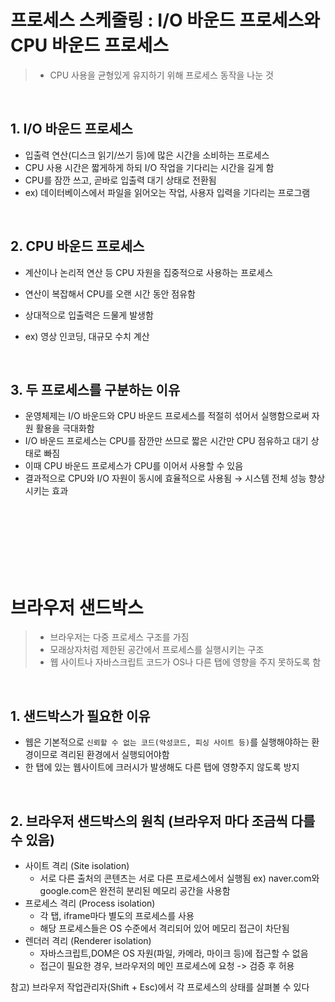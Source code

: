 # 프로세스 스케줄링 : I/O 바운드 프로세스와 CPU 바운드 프로세스
> - CPU 사용을 균형있게 유지하기 위해 프로세스 동작을 나눈 것

<br/>

## 1. I/O 바운드 프로세스
- 입출력 연산(디스크 읽기/쓰기 등)에 많은 시간을 소비하는 프로세스
- CPU 사용 시간은 짧게하게 하되 I/O 작업을 기다리는 시간을 길게 함
- CPU를 잠깐 쓰고, 곧바로 입출력 대기 상태로 전환됨
- ex) 데이터베이스에서 파일을 읽어오는 작업, 사용자 입력을 기다리는 프로그램

<br/>

## 2. CPU 바운드 프로세스
- 계산이나 논리적 연산 등 CPU 자원을 집중적으로 사용하는 프로세스
- 연산이 복잡해서 CPU를 오랜 시간 동안 점유함
- 상대적으로 입출력은 드물게 발생함
- ex) 영상 인코딩, 대규모 수치 계산

  <br/>

## 3. 두 프로세스를 구분하는 이유
- 운영체제는 I/O 바운드와 CPU 바운드 프로세스를 적절히 섞어서 실행함으로써 자원 활용을 극대화함
- I/O 바운드 프로세스는 CPU를 잠깐만 쓰므로 짧은 시간만 CPU 점유하고 대기 상태로 빠짐
- 이때 CPU 바운드 프로세스가 CPU를 이어서 사용할 수 있음
- 결과적으로 CPU와 I/O 자원이 동시에 효율적으로 사용됨 → 시스템 전체 성능 향상 시키는 효과


<br/>
<br/>
<br/>
<br/>
<br/>
<br/>


# 브라우저 샌드박스
> - 브라우저는 다중 프로세스 구조를 가짐
> - 모래상자처럼 제한된 공간에서 프로세스를 실행시키는 구조
> - 웹 사이트나 자바스크립트 코드가 OS나 다른 탭에 영향을 주지 못하도록 함

<br/>

## 1. 샌드박스가 필요한 이유
- 웹은 기본적으로 `신뢰할 수 없는 코드(악성코드, 피싱 사이트 등)`를 실행해야하는 환경이므로
  격리된 환경에서 실행되어야함
- 한 탭에 있는 웹사이트에 크러시가 발생해도 다른 탭에 영향주지 않도록 방지

<br/>

## 2. 브라우저 샌드박스의 원칙 (브라우저 마다 조금씩 다를 수 있음)
- 사이트 격리 (Site isolation)
	- 서로 다른 출처의 콘텐츠는 서로 다른 프로세스에서 실행됨
	  ex) naver.com와 google.com은 완전히 분리된 메모리 공간을 사용함
- 프로세스 격리 (Process isolation)
	- 각 탭, iframe마다 별도의 프로세스를 사용
	- 해당 프로세스들은 OS 수준에서 격리되어 있어 메모리 접근이 차단됨
- 렌더러 격리 (Renderer isolation)
	- 자바스크립트,DOM은 OS 자원(파일, 카메라, 마이크 등)에 접근할 수 없음 
	- 접근이 필요한 경우, 브라우저의 메인 프로세스에 요청 -> 검증 후 허용
	
참고) 브라우저 작업관리자(Shift + Esc)에서 각 프로세스의 상태를 살펴볼 수 있다
